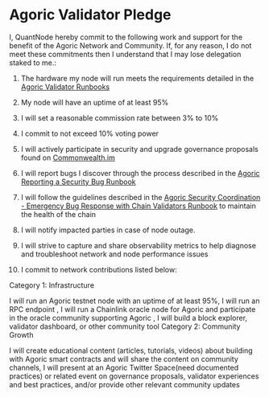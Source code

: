 # Agoric Validator Pledge

I, QuantNode hereby commit to the following work and support for the benefit of the Agoric Network and Community. If, for any reason, I do not meet these commitments then I understand that I may lose delegation staked to me.:

1. The hardware my node will run meets the requirements detailed in the [Agoric Validator Runbooks](https://github.com/Agoric/agoric-sdk/wiki/Runbook%...)

2. My node will have an uptime of at least 95%

3. I will set a reasonable commission rate between 3% to 10%

4. I commit to not exceed 10% voting power

5. I will actively participate in security and upgrade governance proposals found on [Commonwealth.im](https://commonwealth.im/agoric)

6. I will report bugs I discover through the process described in the [Agoric Reporting a Security Bug Runbook](https://github.com/Agoric/agoric-sdk/wiki/Runbook%...)

7. I will follow the guidelines described in the [Agoric Security Coordination - Emergency Bug Response with Chain Validators Runbook](https://github.com/Agoric/agoric-sdk/wiki/Runbook%...) to maintain the health of the chain

8. I will notify impacted parties in case of node outage.

9. I will strive to capture and share observability metrics to help diagnose and troubleshoot network and node performance issues

10. I commit to network contributions listed below:

Category 1: Infrastructure

I will run an Agoric testnet node with an uptime of at least 95%, I will run an RPC endpoint , I will run a Chainlink oracle node for Agoric and participate in the oracle community supporting Agoric , I will build a block explorer, validator dashboard, or other community tool
Category 2: Community Growth

I will create educational content (articles, tutorials, videos) about building with Agoric smart contracts and will share the content on community channels, I will present at an Agoric Twitter Space(need documented practices) or related event on governance proposals, validator experiences and best practices, and/or provide other relevant community updates
